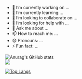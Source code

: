 - 🔭 I’m currently working on ...
- 🌱 I’m currently learning ...
- 👯 I’m looking to collaborate on ...
- 🤔 I’m looking for help with ...
- 💬 Ask me about ...
- 📫 How to reach me: ...
- 😄 Pronouns: ...
- ⚡ Fun fact: ...

![Anurag's GitHub stats](https://github-readme-stats.vercel.app/api?username=Ismail-Aslan&show_icons=true&theme=onedark)<br>
![](https://komarev.com/ghpvc/?username=Ismail-Aslan)

[![Top Langs](https://github-readme-stats.vercel.app/api/top-langs/?username=Ismail-Aslan)](https://github.com/Ismail-Aslan/github-readme-stats)
